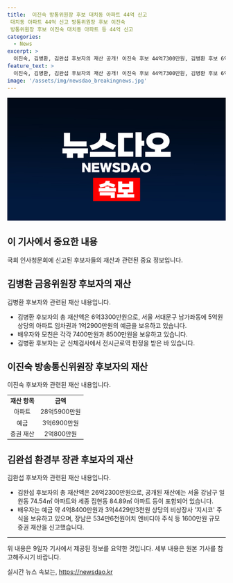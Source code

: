 ```yaml
---
title:  이진숙 방통위원장 후보 대치동 아파트 44억 신고
 대치동 아파트 44억 신고 방통위원장 후보 이진숙
 방통위원장 후보 이진숙 대치동 아파트 등 44억 신고
categories:
  - News
excerpt: >
  이진숙, 김병환, 김완섭 후보자의 재산 공개! 이진숙 후보 44억7300만원, 김병환 후보 6억3300만원, 김완섭 후보 26억2300만원. 각 후보자의 부동산, 예금, 증권 등 재산 상세 신고 내용을 확인하세요. (단체명)
feature_text: >
  이진숙, 김병환, 김완섭 후보자의 재산 공개! 이진숙 후보 44억7300만원, 김병환 후보 6억3300만원, 김완섭 후보 26억2300만원. 각 후보자의 부동산, 예금, 증권 등 재산 상세 신고 내용을 확인하세요. (단체명)
image: '/assets/img/newsdao_breakingnews.jpg'
---
```


<p><img src="/assets/img/newsdao_breakingnews.jpg" alt="koreaapp 속보" /></p>

<h2 data-ke-size="size26">이 기사에서 중요한 내용</h2>

<p data-ke-size="size16">국회 인사청문회에 신고된 후보자들의 재산과 관련된 중요 정보입니다.</p>

<h2 data-ke-size="size24">김병환 금융위원장 후보자의 재산</h2>

<p data-ke-size="size16">김병환 후보자와 관련된 재산 내용입니다.</p>

<ul>
  <li>김병환 후보자의 총 재산액은 6억3300만원으로, 서울 서대문구 남가좌동에 5억원 상당의 아파트 임차권과 1억2900만원의 예금을 보유하고 있습니다.</li>
  <li>배우자와 모친은 각각 7400만원과 8500만원을 보유하고 있습니다.</li>
  <li>김병환 후보자는 군 신체검사에서 전시근로역 판정을 받은 바 있습니다.</li>
</ul>

<h2 data-ke-size="size24">이진숙 방송통신위원장 후보자의 재산</h2>

<p data-ke-size="size16">이진숙 후보자와 관련된 재산 내용입니다.</p>

<table>
  <tr>
    <td style="text-align: center; height: 17px;"><b>재산 항목</b></td>
    <td style="text-align: center; height: 17px;"><b>금액</b></td>
  </tr>
  <tr>
    <td style="text-align: center; height: 17px;">아파트</td>
    <td style="text-align: center; height: 17px;">28억5900만원</td>
  </tr>
  <tr>
    <td style="text-align: center; height: 17px;">예금</td>
    <td style="text-align: center; height: 17px;">3억6900만원</td>
  </tr>
  <tr>
    <td style="text-align: center; height: 17px;">증권 재산</td>
    <td style="text-align: center; height: 17px;">2억800만원</td>
  </tr>
</table>

<h2 data-ke-size="size24">김완섭 환경부 장관 후보자의 재산</h2>

<p data-ke-size="size16">김완섭 후보자와 관련된 재산 내용입니다.</p>

<ul>
  <li>김완섭 후보자의 총 재산액은 26억2300만원으로, 공개된 재산에는 서울 강남구 일원동 74.54㎡ 아파트와 세종 집현동 84.89㎡ 아파트 등이 포함되어 있습니다.</li>
  <li>배우자는 예금 약 4억8400만원과 3억4429만3천원 상당의 비상장사 '지시코' 주식을 보유하고 있으며, 장남은 534만6천원어치 엔비디아 주식 등 1600만원 규모 증권 재산을 신고했습니다.</li>
</ul>

<hr>

<p data-ke-size="size16">위 내용은 9일자 기사에서 제공된 정보를 요약한 것입니다. 세부 내용은 원본 기사를 참고해주시기 바랍니다.</p>
실시간 뉴스 속보는, <a href="https://newsdao.kr" rel="dofollow">https://newsdao.kr</a>


